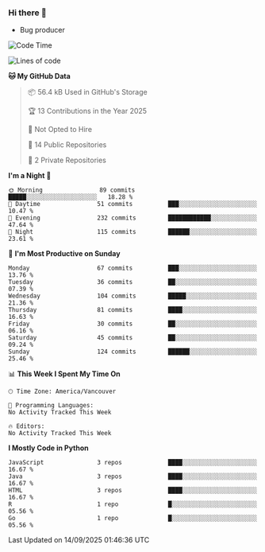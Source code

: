 ### Hi there 👋
* Bug producer


<!--START_SECTION:waka-->
![Code Time](http://img.shields.io/badge/Code%20Time-1%2C328%20hrs%2026%20mins-blue)

![Lines of code](https://img.shields.io/badge/From%20Hello%20World%20I%27ve%20Written-244.9%20thousand%20lines%20of%20code-blue)

**🐱 My GitHub Data** 

> 📦 56.4 kB Used in GitHub's Storage 
 > 
> 🏆 13 Contributions in the Year 2025
 > 
> 🚫 Not Opted to Hire
 > 
> 📜 14 Public Repositories 
 > 
> 🔑 2 Private Repositories 
 > 
**I'm a Night 🦉** 

```text
🌞 Morning                89 commits          █████░░░░░░░░░░░░░░░░░░░░   18.28 % 
🌆 Daytime                51 commits          ███░░░░░░░░░░░░░░░░░░░░░░   10.47 % 
🌃 Evening                232 commits         ████████████░░░░░░░░░░░░░   47.64 % 
🌙 Night                  115 commits         ██████░░░░░░░░░░░░░░░░░░░   23.61 % 
```
📅 **I'm Most Productive on Sunday** 

```text
Monday                   67 commits          ███░░░░░░░░░░░░░░░░░░░░░░   13.76 % 
Tuesday                  36 commits          ██░░░░░░░░░░░░░░░░░░░░░░░   07.39 % 
Wednesday                104 commits         █████░░░░░░░░░░░░░░░░░░░░   21.36 % 
Thursday                 81 commits          ████░░░░░░░░░░░░░░░░░░░░░   16.63 % 
Friday                   30 commits          ██░░░░░░░░░░░░░░░░░░░░░░░   06.16 % 
Saturday                 45 commits          ██░░░░░░░░░░░░░░░░░░░░░░░   09.24 % 
Sunday                   124 commits         ██████░░░░░░░░░░░░░░░░░░░   25.46 % 
```


📊 **This Week I Spent My Time On** 

```text
🕑︎ Time Zone: America/Vancouver

💬 Programming Languages: 
No Activity Tracked This Week

🔥 Editors: 
No Activity Tracked This Week
```

**I Mostly Code in Python** 

```text
JavaScript               3 repos             ████░░░░░░░░░░░░░░░░░░░░░   16.67 % 
Java                     3 repos             ████░░░░░░░░░░░░░░░░░░░░░   16.67 % 
HTML                     3 repos             ████░░░░░░░░░░░░░░░░░░░░░   16.67 % 
R                        1 repo              █░░░░░░░░░░░░░░░░░░░░░░░░   05.56 % 
Go                       1 repo              █░░░░░░░░░░░░░░░░░░░░░░░░   05.56 % 
```




 Last Updated on 14/09/2025 01:46:36 UTC
<!--END_SECTION:waka-->
